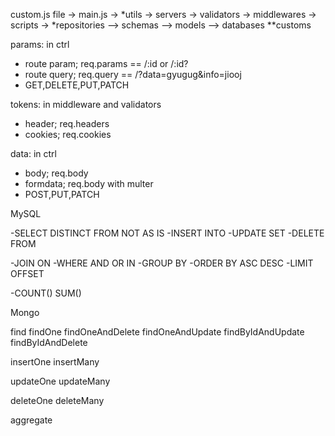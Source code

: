 custom.js file -> main.js -> *utils -> servers
-> validators -> middlewares -> scripts
-> *repositories
	--> schemas --> models --> databases
**customs




params: in ctrl

-   route param; req.params == /:id or /:id?
-   route query; req.query == /?data=gyugug&info=jiooj
-   GET,DELETE,PUT,PATCH

tokens: in middleware and validators

-   header; req.headers
-   cookies; req.cookies

data: in ctrl

-   body; req.body
-   formdata; req.body with multer
-   POST,PUT,PATCH

MySQL

-SELECT DISTINCT FROM NOT AS IS
-INSERT INTO
-UPDATE SET
-DELETE FROM

-JOIN ON
-WHERE AND OR IN
-GROUP BY
-ORDER BY ASC DESC
-LIMIT OFFSET

-COUNT() SUM()

Mongo

find
findOne
findOneAndDelete
findOneAndUpdate
findByIdAndUpdate
findByIdAndDelete

insertOne
insertMany

updateOne
updateMany

deleteOne
deleteMany

aggregate
